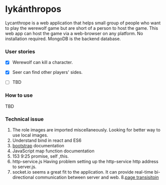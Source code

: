 # lykánthropos

Lycanthrope is a web application that helps small group of people who want to play the werewolf game but are short of a person to host the game. This web app can host the game via a web-browser on any platform. No installation required. MongoDB is the backend database.

### User stories

-[x] Werewolf can kill a character.
-[x] Seer can find other players' sides.
-[ ] TBD


### How to use
TBD


### Technical issue
1. The role images are imported miscellaneously. Looking for better way to use local images.
2. Understand bind in react and ES6
3. [bootstrap](https://getbootstrap.com/docs/4.3/components/card/) documentation
4. JavaScript map function documentation
5. 153 9:25 promise, self ,this.
6. http-service.js Having problem setting up the http-service http address to server.js.
7. socket.io seems a great fit to the application. It can provide real-time bi-directional communication between
server and web.
8.[page transisitoin](https://css-tricks.com/add-page-transitions-css-smoothstate-js/)
